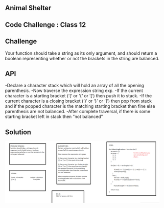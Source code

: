 ##  Animal Shelter
## Code Challenge : Class 12

## Challenge
Your function should take a string as its only argument, and should return a boolean representing whether or not the brackets in the string are balanced.

## API
-Declare a character stack which will hold an array of all the opening parenthesis.
-Now traverse the expression string exp.
-If the current character is a starting bracket (‘(‘ or ‘{‘ or ‘[‘) then push it to stack.
-If the current character is a closing bracket (‘)’ or ‘}’ or ‘]’) then pop from stack and if the popped character is the matching starting bracket then fine else parenthesis are not balanced.
-After complete traversal, if there is some starting bracket left in stack then “not balanced”

## Solution

![GitHub Logo](./assests/Capture11.PNG)